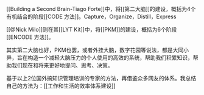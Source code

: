 [[Building a Second Brain-Tiago Forte]]中，将[[第二大脑]]的建设，概括为4个有机结合的阶段[[CODE 方法]]。Capture，Organize，Distill，Express

[[@Nick Milo]]则在其[[LYT Kit]]中，将[[PKM]]的建设，概括为6个阶段[[ENCODE 方法]]。

其实第二大脑也好，PKM也罢，或者外挂大脑，数字花园等说法，都是大同小异，旨在构造一个减轻大脑压力的个人使用的高效的系统，帮助我们积累知识，帮助我们现在和将来更好地提问、思考、决策。

基于以上2位国外搞知识管理培训的专家的方法，再借鉴众多网友的体系。我总结自己的方法为：[[工作和生活的效率体系建设]]